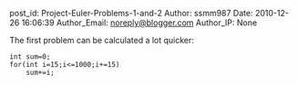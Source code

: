 post_id: Project-Euler-Problems-1-and-2
Author: ssmm987
Date: 2010-12-26 16:06:39
Author_Email: noreply@blogger.com
Author_IP: None

The first problem can be calculated a lot quicker:

    int sum=0;
    for(int i=15;i<=1000;i+=15)
        sum+=i;
